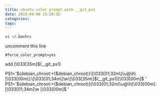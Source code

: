 ```yaml
---
title: ubuntu color prompt with __git_ps1
date: 2018-09-06 15:20:32
categories:
tags:
---
```

```bash
vi ~/.bashrc

```

uncomment this line

    #force_color_prompt=yes

add [\033[35m\]$(__git_ps1)

PS1='${debian_chroot:+($debian_chroot)}\[\033[01;32m\]\u@\h\[\033[00m\]:\[\033[01;34m\]\w\[\033[35m\]$(__git_ps1)\[\033[00m\]\$ '
PS1='${debian_chroot:+($debian_chroot)}\[\033[01;32m\]\u@\h\[\033[00m\]:\[\033[01;34m\]\w                        \[\033[00m\]\$ '